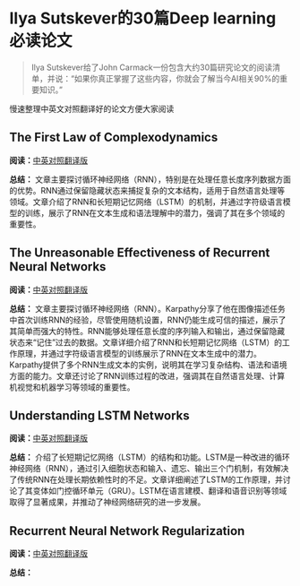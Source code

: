 # Ilya Sutskever的30篇Deep learning必读论文
> Ilya Sutskever给了John Carmack一份包含大约30篇研究论文的阅读清单，并说：“如果你真正掌握了这些内容，你就会了解当今AI相关90%的重要知识。”

慢速整理中英文对照翻译好的论文方便大家阅读


## The First Law of Complexodynamics <br>
**阅读：**[中英对照翻译版](https://volctracer.com/w/dreqeBgN)<br>


**总结：** 文章主要探讨循环神经网络（RNN），特别是在处理任意长度序列数据方面的优势。RNN通过保留隐藏状态来捕捉复杂的文本结构，适用于自然语言处理等领域。文章介绍了RNN和长短期记忆网络（LSTM）的机制，并通过字符级语言模型的训练，展示了RNN在文本生成和语法理解中的潜力，强调了其在多个领域的重要性。<br>


## The Unreasonable Effectiveness of Recurrent Neural Networks<br>
**阅读：**[中英对照翻译版](https://volctracer.com/w/faBFNTP0)<br>


**总结：** 文章主要探讨循环神经网络（RNN）。Karpathy分享了他在图像描述任务中首次训练RNN的经验，尽管使用随机设置，RNN仍能生成可信的描述，展示了其简单而强大的特性。RNN能够处理任意长度的序列输入和输出，通过保留隐藏状态来“记住”过去的数据。文章详细介绍了RNN和长短期记忆网络（LSTM）的工作原理，并通过字符级语言模型的训练展示了RNN在文本生成中的潜力。Karpathy提供了多个RNN生成文本的实例，说明其在学习复杂结构、语法和语境方面的能力。文章还讨论了RNN训练过程的改进，强调其在自然语言处理、计算机视觉和机器学习等领域的重要性。<br>


## Understanding LSTM Networks<br>
**阅读：**[中英对照翻译版](https://volctracer.com/w/5OOG019P)<br>


**总结：** 
介绍了长短期记忆网络（LSTM）的结构和功能。LSTM是一种改进的循环神经网络（RNN），通过引入细胞状态和输入、遗忘、输出三个门机制，有效解决了传统RNN在处理长期依赖性时的不足。文章详细阐述了LSTM的工作原理，并讨论了其变体如门控循环单元（GRU）。LSTM在语言建模、翻译和语音识别等领域取得了显著成果，并推动了神经网络研究的进一步发展。<br>


## Recurrent Neural Network Regularization<br>
**阅读：**[中英对照翻译版](https://volctracer.com/w/QqtAz0OX)<br>


**总结：** 

